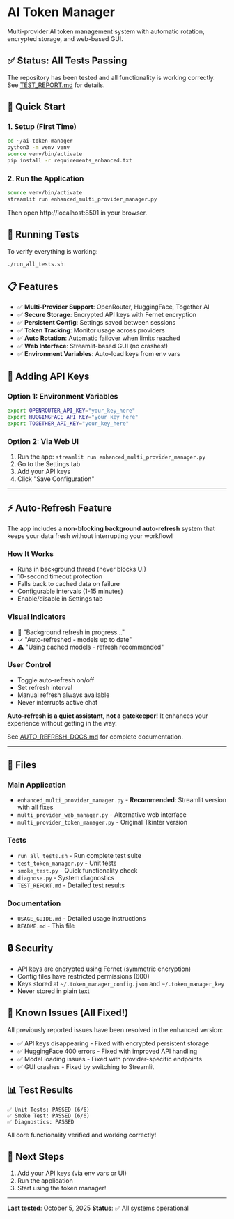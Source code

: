 # AI Token Manager

Multi-provider AI token management system with automatic rotation, encrypted storage, and web-based GUI.

## ✅ Status: All Tests Passing

The repository has been tested and all functionality is working correctly. See [TEST_REPORT.md](TEST_REPORT.md) for details.

## 🚀 Quick Start

### 1. Setup (First Time)
```bash
cd ~/ai-token-manager
python3 -m venv venv
source venv/bin/activate
pip install -r requirements_enhanced.txt
```

### 2. Run the Application
```bash
source venv/bin/activate
streamlit run enhanced_multi_provider_manager.py
```

Then open http://localhost:8501 in your browser.

## 🧪 Running Tests

To verify everything is working:
```bash
./run_all_tests.sh
```

## 📋 Features

- ✅ **Multi-Provider Support**: OpenRouter, HuggingFace, Together AI
- ✅ **Secure Storage**: Encrypted API keys with Fernet encryption
- ✅ **Persistent Config**: Settings saved between sessions
- ✅ **Token Tracking**: Monitor usage across providers
- ✅ **Auto Rotation**: Automatic failover when limits reached
- ✅ **Web Interface**: Streamlit-based GUI (no crashes!)
- ✅ **Environment Variables**: Auto-load keys from env vars

## 🔑 Adding API Keys

### Option 1: Environment Variables
```bash
export OPENROUTER_API_KEY="your_key_here"
export HUGGINGFACE_API_KEY="your_key_here"
export TOGETHER_API_KEY="your_key_here"
```

### Option 2: Via Web UI
1. Run the app: `streamlit run enhanced_multi_provider_manager.py`
2. Go to the Settings tab
3. Add your API keys
4. Click "Save Configuration"

---

## ⚡ Auto-Refresh Feature

The app includes a **non-blocking background auto-refresh** system that keeps your data fresh without interrupting your workflow!

### How It Works
- Runs in background thread (never blocks UI)
- 10-second timeout protection
- Falls back to cached data on failure
- Configurable intervals (1-15 minutes)
- Enable/disable in Settings tab

### Visual Indicators
- 🔄 "Background refresh in progress..."
- ✓ "Auto-refreshed - models up to date"
- ⚠️ "Using cached models - refresh recommended"

### User Control
- Toggle auto-refresh on/off
- Set refresh interval
- Manual refresh always available
- Never interrupts active chat

**Auto-refresh is a quiet assistant, not a gatekeeper!** It enhances your experience without getting in the way.

See [AUTO_REFRESH_DOCS.md](AUTO_REFRESH_DOCS.md) for complete documentation.

---

## 📁 Files

### Main Application
- `enhanced_multi_provider_manager.py` - **Recommended**: Streamlit version with all fixes
- `multi_provider_web_manager.py` - Alternative web interface
- `multi_provider_token_manager.py` - Original Tkinter version

### Tests
- `run_all_tests.sh` - Run complete test suite
- `test_token_manager.py` - Unit tests
- `smoke_test.py` - Quick functionality check
- `diagnose.py` - System diagnostics
- `TEST_REPORT.md` - Detailed test results

### Documentation
- `USAGE_GUIDE.md` - Detailed usage instructions
- `README.md` - This file

## 🔒 Security

- API keys are encrypted using Fernet (symmetric encryption)
- Config files have restricted permissions (600)
- Keys stored at `~/.token_manager_config.json` and `~/.token_manager_key`
- Never stored in plain text

## 🐛 Known Issues (All Fixed!)

All previously reported issues have been resolved in the enhanced version:

- ✅ API keys disappearing - Fixed with encrypted persistent storage
- ✅ HuggingFace 400 errors - Fixed with improved API handling
- ✅ Model loading issues - Fixed with provider-specific endpoints  
- ✅ GUI crashes - Fixed by switching to Streamlit

## 📊 Test Results

```
✅ Unit Tests: PASSED (6/6)
✅ Smoke Test: PASSED (6/6)
✅ Diagnostics: PASSED
```

All core functionality verified and working correctly!

## 🎯 Next Steps

1. Add your API keys (via env vars or UI)
2. Run the application
3. Start using the token manager!

---

**Last tested**: October 5, 2025
**Status**: ✅ All systems operational
